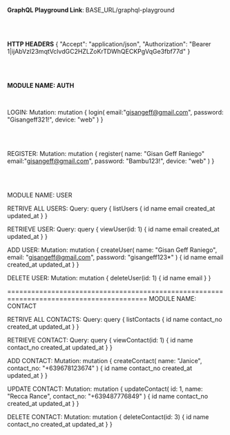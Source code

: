 <b>GraphQL Playground Link</b>: BASE_URL/graphql-playground

<br>
<br>

<b>HTTP HEADERS</b>
{
	"Accept": "application/json",
	"Authorization": "Bearer 1|ijAbVzl23mqtVclvdGC2HZLZoKrTDWhQECKPgVqGe3fbf77d"
}

<br>
<br>

<b>MODULE NAME: AUTH</b>

<br>

LOGIN:
	Mutation:
		 mutation {
		 	login(
		     email:"gisangeff@gmail.com", 
		     password: "Gisangeff321!",
		     device: "web"
		   )
		 }

<br>
<br>


REGISTER:
	Mutation:
	mutation {
		register(
	    name: "Gisan Geff Raniego"
	    email:"gisangeff@gmail.com", 
	    password: "Bambu123!",
	    device: "web"
	  )
	}

<br>
<be>
<br>


MODULE NAME: USER

RETRIVE ALL USERS:
	Query:
		query {
		  listUsers {
		    id
		    name
		    email
		    created_at
		    updated_at
		  }
		}

 
RETRIEVE USER:
	Query:
		query {
		  viewUser(id: 1) {
		    id
		    name
		    email
		    created_at
		    updated_at
		  }
		}


ADD USER:
	Mutation:
		mutation {
		  createUser(
		    name: "Gisan Geff Raniego",
		    email: "gisangeff@gmail.com",
		    password: "gisangeff123*"
		  ) {
		    id
		    name
		    email
		    created_at
		    updated_at
		  }
		}



DELETE USER:
	Mutation:
		mutation {
		  deleteUser(id: 1) {
		    id
		    name
		    email
		  }
		}

=========================================================================================
MODULE NAME: CONTACT

RETRIVE ALL CONTACTS:
	Query:
   		query {
		  listContacts {
		    id
		    name
		    contact_no
		    created_at
		    updated_at
		  }
		}

 
RETRIEVE CONTACT:
	Query:
		query {
		  viewContact(id: 1) {
		    id
		    name
		    contact_no
		    created_at
		    updated_at
		  }
		}

ADD CONTACT:
	Mutation:
		mutation {
		  createContact(
				  name: "Janice",
				  contact_no: "+639678123674"
		  ) {
		    id
		    name
		    contact_no
		    created_at
		    updated_at
		  }
		}



UPDATE CONTACT:
	Mutation:
		mutation {
		  updateContact(
		     	id: 1,
				  name: "Recca Rance",
				  contact_no: "+639487776849"
		  ) {
		    id
		    name
		    contact_no
		    created_at
    		updated_at
		  }
		}	



DELETE CONTACT:
	Mutation:
		mutation {
		  deleteContact(id: 3) {
		    id
		    name
		    contact_no
        created_at
        updated_at
		  }
		}

